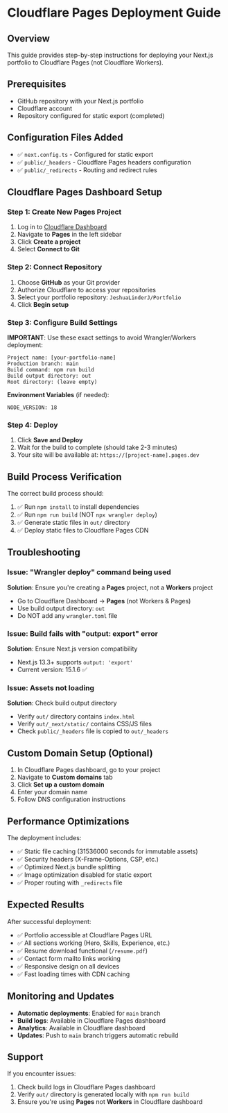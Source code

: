 # Cloudflare Pages Deployment Guide

## Overview
This guide provides step-by-step instructions for deploying your Next.js portfolio to Cloudflare Pages (not Cloudflare Workers).

## Prerequisites
- GitHub repository with your Next.js portfolio
- Cloudflare account
- Repository configured for static export (completed)

## Configuration Files Added
- ✅ `next.config.ts` - Configured for static export
- ✅ `public/_headers` - Cloudflare Pages headers configuration
- ✅ `public/_redirects` - Routing and redirect rules

## Cloudflare Pages Dashboard Setup

### Step 1: Create New Pages Project
1. Log in to [Cloudflare Dashboard](https://dash.cloudflare.com)
2. Navigate to **Pages** in the left sidebar
3. Click **Create a project**
4. Select **Connect to Git**

### Step 2: Connect Repository
1. Choose **GitHub** as your Git provider
2. Authorize Cloudflare to access your repositories
3. Select your portfolio repository: `JeshuaLinderJ/Portfolio`
4. Click **Begin setup**

### Step 3: Configure Build Settings
**IMPORTANT**: Use these exact settings to avoid Wrangler/Workers deployment:

```
Project name: [your-portfolio-name]
Production branch: main
Build command: npm run build
Build output directory: out
Root directory: (leave empty)
```

**Environment Variables** (if needed):
```
NODE_VERSION: 18
```

### Step 4: Deploy
1. Click **Save and Deploy**
2. Wait for the build to complete (should take 2-3 minutes)
3. Your site will be available at: `https://[project-name].pages.dev`

## Build Process Verification
The correct build process should:
1. ✅ Run `npm install` to install dependencies
2. ✅ Run `npm run build` (NOT `npx wrangler deploy`)
3. ✅ Generate static files in `out/` directory
4. ✅ Deploy static files to Cloudflare Pages CDN

## Troubleshooting

### Issue: "Wrangler deploy" command being used
**Solution**: Ensure you're creating a **Pages** project, not a **Workers** project
- Go to Cloudflare Dashboard → **Pages** (not Workers & Pages)
- Use build output directory: `out`
- Do NOT add any `wrangler.toml` file

### Issue: Build fails with "output: export" error
**Solution**: Ensure Next.js version compatibility
- Next.js 13.3+ supports `output: 'export'`
- Current version: 15.1.6 ✅

### Issue: Assets not loading
**Solution**: Check build output directory
- Verify `out/` directory contains `index.html`
- Verify `out/_next/static/` contains CSS/JS files
- Check `public/_headers` file is copied to `out/_headers`

## Custom Domain Setup (Optional)
1. In Cloudflare Pages dashboard, go to your project
2. Navigate to **Custom domains** tab
3. Click **Set up a custom domain**
4. Enter your domain name
5. Follow DNS configuration instructions

## Performance Optimizations
The deployment includes:
- ✅ Static file caching (31536000 seconds for immutable assets)
- ✅ Security headers (X-Frame-Options, CSP, etc.)
- ✅ Optimized Next.js bundle splitting
- ✅ Image optimization disabled for static export
- ✅ Proper routing with `_redirects` file

## Expected Results
After successful deployment:
- ✅ Portfolio accessible at Cloudflare Pages URL
- ✅ All sections working (Hero, Skills, Experience, etc.)
- ✅ Resume download functional (`/resume.pdf`)
- ✅ Contact form mailto links working
- ✅ Responsive design on all devices
- ✅ Fast loading times with CDN caching

## Monitoring and Updates
- **Automatic deployments**: Enabled for `main` branch
- **Build logs**: Available in Cloudflare Pages dashboard
- **Analytics**: Available in Cloudflare dashboard
- **Updates**: Push to `main` branch triggers automatic rebuild

## Support
If you encounter issues:
1. Check build logs in Cloudflare Pages dashboard
2. Verify `out/` directory is generated locally with `npm run build`
3. Ensure you're using **Pages** not **Workers** in Cloudflare dashboard
